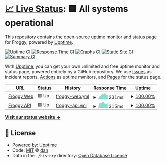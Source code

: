 # [📈 Live Status](https://danielnaoexiste.github.io/froggy-status): <!--live status--> **🟩 All systems operational**

This repository contains the open-source uptime monitor and status page for Froggy, powered by [Upptime](https://github.com/upptime/upptime).

[![Uptime CI](https://github.com/danielnaoexiste/bot-status/workflows/Uptime%20CI/badge.svg)](https://github.com/danielnaoexiste/bot-status/actions?query=workflow%3A%22Uptime+CI%22)
[![Response Time CI](https://github.com/danielnaoexiste/bot-status/workflows/Response%20Time%20CI/badge.svg)](https://github.com/danielnaoexiste/bot-status/actions?query=workflow%3A%22Response+Time+CI%22)
[![Graphs CI](https://github.com/danielnaoexiste/bot-status/workflows/Graphs%20CI/badge.svg)](https://github.com/danielnaoexiste/bot-status/actions?query=workflow%3A%22Graphs+CI%22)
[![Static Site CI](https://github.com/danielnaoexiste/bot-status/workflows/Static%20Site%20CI/badge.svg)](https://github.com/danielnaoexiste/bot-status/actions?query=workflow%3A%22Static+Site+CI%22)
[![Summary CI](https://github.com/danielnaoexiste/bot-status/workflows/Summary%20CI/badge.svg)](https://github.com/danielnaoexiste/bot-status/actions?query=workflow%3A%22Summary+CI%22)

With [Upptime](https://upptime.js.org), you can get your own unlimited and free uptime monitor and status page, powered entirely by a GitHub repository. We use [Issues](https://github.com/danielnaoexiste/bot-status/issues) as incident reports, [Actions](https://github.com/danielnaoexiste/bot-status/actions) as uptime monitors, and [Pages](https://danielnaoexiste.github.io/bot-status) for the status page.

<!--start: status pages-->
<!-- This summary is generated by Upptime (https://github.com/upptime/upptime) -->
<!-- Do not edit this manually, your changes will be overwritten -->
<!-- prettier-ignore -->
| URL | Status | History | Response Time | Uptime |
| --- | ------ | ------- | ------------- | ------ |
| <img alt="" src="https://icons.duckduckgo.com/ip3/froggy.danielnaoexiste.dev.ico" height="13"> [Froggy Web](https://froggy.danielnaoexiste.dev/) | 🟩 Up | [froggy-web.yml](https://github.com/danielnaoexiste/froggy-status/commits/HEAD/history/froggy-web.yml) | <details><summary><img alt="Response time graph" src="./graphs/froggy-web/response-time-week.png" height="20"> 231ms</summary><br><a href="https://danielnaoexiste.github.io/froggy-status/history/froggy-web"><img alt="Response time 520" src="https://img.shields.io/endpoint?url=https%3A%2F%2Fraw.githubusercontent.com%2Fdanielnaoexiste%2Ffroggy-status%2FHEAD%2Fapi%2Ffroggy-web%2Fresponse-time.json"></a><br><a href="https://danielnaoexiste.github.io/froggy-status/history/froggy-web"><img alt="24-hour response time 206" src="https://img.shields.io/endpoint?url=https%3A%2F%2Fraw.githubusercontent.com%2Fdanielnaoexiste%2Ffroggy-status%2FHEAD%2Fapi%2Ffroggy-web%2Fresponse-time-day.json"></a><br><a href="https://danielnaoexiste.github.io/froggy-status/history/froggy-web"><img alt="7-day response time 231" src="https://img.shields.io/endpoint?url=https%3A%2F%2Fraw.githubusercontent.com%2Fdanielnaoexiste%2Ffroggy-status%2FHEAD%2Fapi%2Ffroggy-web%2Fresponse-time-week.json"></a><br><a href="https://danielnaoexiste.github.io/froggy-status/history/froggy-web"><img alt="30-day response time 325" src="https://img.shields.io/endpoint?url=https%3A%2F%2Fraw.githubusercontent.com%2Fdanielnaoexiste%2Ffroggy-status%2FHEAD%2Fapi%2Ffroggy-web%2Fresponse-time-month.json"></a><br><a href="https://danielnaoexiste.github.io/froggy-status/history/froggy-web"><img alt="1-year response time 520" src="https://img.shields.io/endpoint?url=https%3A%2F%2Fraw.githubusercontent.com%2Fdanielnaoexiste%2Ffroggy-status%2FHEAD%2Fapi%2Ffroggy-web%2Fresponse-time-year.json"></a></details> | <details><summary><a href="https://danielnaoexiste.github.io/froggy-status/history/froggy-web">100.00%</a></summary><a href="https://danielnaoexiste.github.io/froggy-status/history/froggy-web"><img alt="All-time uptime 99.96%" src="https://img.shields.io/endpoint?url=https%3A%2F%2Fraw.githubusercontent.com%2Fdanielnaoexiste%2Ffroggy-status%2FHEAD%2Fapi%2Ffroggy-web%2Fuptime.json"></a><br><a href="https://danielnaoexiste.github.io/froggy-status/history/froggy-web"><img alt="24-hour uptime 100.00%" src="https://img.shields.io/endpoint?url=https%3A%2F%2Fraw.githubusercontent.com%2Fdanielnaoexiste%2Ffroggy-status%2FHEAD%2Fapi%2Ffroggy-web%2Fuptime-day.json"></a><br><a href="https://danielnaoexiste.github.io/froggy-status/history/froggy-web"><img alt="7-day uptime 100.00%" src="https://img.shields.io/endpoint?url=https%3A%2F%2Fraw.githubusercontent.com%2Fdanielnaoexiste%2Ffroggy-status%2FHEAD%2Fapi%2Ffroggy-web%2Fuptime-week.json"></a><br><a href="https://danielnaoexiste.github.io/froggy-status/history/froggy-web"><img alt="30-day uptime 100.00%" src="https://img.shields.io/endpoint?url=https%3A%2F%2Fraw.githubusercontent.com%2Fdanielnaoexiste%2Ffroggy-status%2FHEAD%2Fapi%2Ffroggy-web%2Fuptime-month.json"></a><br><a href="https://danielnaoexiste.github.io/froggy-status/history/froggy-web"><img alt="1-year uptime 99.96%" src="https://img.shields.io/endpoint?url=https%3A%2F%2Fraw.githubusercontent.com%2Fdanielnaoexiste%2Ffroggy-status%2FHEAD%2Fapi%2Ffroggy-web%2Fuptime-year.json"></a></details>
| <img alt="" src="https://froggy.danielnaoexiste.dev/froggy.ico" height="13"> [Froggy API](https://froggy-api.danielnaoexiste.dev/api) | 🟩 Up | [froggy-api.yml](https://github.com/danielnaoexiste/froggy-status/commits/HEAD/history/froggy-api.yml) | <details><summary><img alt="Response time graph" src="./graphs/froggy-api/response-time-week.png" height="20"> 315ms</summary><br><a href="https://danielnaoexiste.github.io/froggy-status/history/froggy-api"><img alt="Response time 304" src="https://img.shields.io/endpoint?url=https%3A%2F%2Fraw.githubusercontent.com%2Fdanielnaoexiste%2Ffroggy-status%2FHEAD%2Fapi%2Ffroggy-api%2Fresponse-time.json"></a><br><a href="https://danielnaoexiste.github.io/froggy-status/history/froggy-api"><img alt="24-hour response time 325" src="https://img.shields.io/endpoint?url=https%3A%2F%2Fraw.githubusercontent.com%2Fdanielnaoexiste%2Ffroggy-status%2FHEAD%2Fapi%2Ffroggy-api%2Fresponse-time-day.json"></a><br><a href="https://danielnaoexiste.github.io/froggy-status/history/froggy-api"><img alt="7-day response time 315" src="https://img.shields.io/endpoint?url=https%3A%2F%2Fraw.githubusercontent.com%2Fdanielnaoexiste%2Ffroggy-status%2FHEAD%2Fapi%2Ffroggy-api%2Fresponse-time-week.json"></a><br><a href="https://danielnaoexiste.github.io/froggy-status/history/froggy-api"><img alt="30-day response time 306" src="https://img.shields.io/endpoint?url=https%3A%2F%2Fraw.githubusercontent.com%2Fdanielnaoexiste%2Ffroggy-status%2FHEAD%2Fapi%2Ffroggy-api%2Fresponse-time-month.json"></a><br><a href="https://danielnaoexiste.github.io/froggy-status/history/froggy-api"><img alt="1-year response time 304" src="https://img.shields.io/endpoint?url=https%3A%2F%2Fraw.githubusercontent.com%2Fdanielnaoexiste%2Ffroggy-status%2FHEAD%2Fapi%2Ffroggy-api%2Fresponse-time-year.json"></a></details> | <details><summary><a href="https://danielnaoexiste.github.io/froggy-status/history/froggy-api">100.00%</a></summary><a href="https://danielnaoexiste.github.io/froggy-status/history/froggy-api"><img alt="All-time uptime 80.50%" src="https://img.shields.io/endpoint?url=https%3A%2F%2Fraw.githubusercontent.com%2Fdanielnaoexiste%2Ffroggy-status%2FHEAD%2Fapi%2Ffroggy-api%2Fuptime.json"></a><br><a href="https://danielnaoexiste.github.io/froggy-status/history/froggy-api"><img alt="24-hour uptime 100.00%" src="https://img.shields.io/endpoint?url=https%3A%2F%2Fraw.githubusercontent.com%2Fdanielnaoexiste%2Ffroggy-status%2FHEAD%2Fapi%2Ffroggy-api%2Fuptime-day.json"></a><br><a href="https://danielnaoexiste.github.io/froggy-status/history/froggy-api"><img alt="7-day uptime 100.00%" src="https://img.shields.io/endpoint?url=https%3A%2F%2Fraw.githubusercontent.com%2Fdanielnaoexiste%2Ffroggy-status%2FHEAD%2Fapi%2Ffroggy-api%2Fuptime-week.json"></a><br><a href="https://danielnaoexiste.github.io/froggy-status/history/froggy-api"><img alt="30-day uptime 68.46%" src="https://img.shields.io/endpoint?url=https%3A%2F%2Fraw.githubusercontent.com%2Fdanielnaoexiste%2Ffroggy-status%2FHEAD%2Fapi%2Ffroggy-api%2Fuptime-month.json"></a><br><a href="https://danielnaoexiste.github.io/froggy-status/history/froggy-api"><img alt="1-year uptime 80.50%" src="https://img.shields.io/endpoint?url=https%3A%2F%2Fraw.githubusercontent.com%2Fdanielnaoexiste%2Ffroggy-status%2FHEAD%2Fapi%2Ffroggy-api%2Fuptime-year.json"></a></details>

<!--end: status pages-->

[**Visit our status website →**](https://danielnaoexiste.github.io/froggy-status)

## 📄 License

- Powered by: [Upptime](https://github.com/upptime/upptime)
- Code: [MIT](./LICENSE) © [dan](danielnaoexiste.dev)
- Data in the `./history` directory: [Open Database License](https://opendatacommons.org/licenses/odbl/1-0/)
